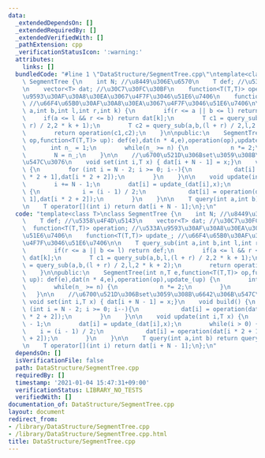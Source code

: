 ```yaml
---
data:
  _extendedDependsOn: []
  _extendedRequiredBy: []
  _extendedVerifiedWith: []
  _pathExtension: cpp
  _verificationStatusIcon: ':warning:'
  attributes:
    links: []
  bundledCode: "#line 1 \"DataStructure/SegmentTree.cpp\"\ntemplate<class T>\nclass\
    \ SegmentTree {\n    int N; //\u8449\u306E\u6570\n    T def; //\u5358\u4F4D\u5143\
    \n    vector<T> dat; //\u30C7\u30FC\u30BF\n    function<T(T,T)> operation; //\u533A\
    \u9593\u30AF\u30A8\u30EA\u3067\u4F7F\u3046\u51E6\u7406\n    function<T(T,T)> update_;\
    \ //\u66F4\u65B0\u30AF\u30A8\u30EA\u3067\u4F7F\u3046\u51E6\u7406\n\n    T query_sub(int\
    \ a,int b,int l,int r,int k) {\n        if(r <= a || b <= l) return def;\n   \
    \     if(a <= l && r <= b) return dat[k];\n        T c1 = query_sub(a,b,l,(l +\
    \ r) / 2,2 * k + 1);\n        T c2 = query_sub(a,b,(l + r) / 2,l,2 * k + 2);\n\
    \        return operation(c1,c2);\n    }\n\npublic:\n    SegmentTree(int n,T e,function<T(T,T)>\
    \ op,function<T(T,T)> up): def(e),dat(n * 4,e),operation(op),update_(up) {\n \
    \       int n_ = 1;\n        while(n_ >= n) {\n            n *= 2;\n        }\n\
    \        N = n_;\n    }\n\n    //\u6700\u521D\u306Bset\u3059\u308B\u6642\u306B\
    \u547C\u3076\n    void set(int i,T x) { dat[i + N - 1] = x;}\n    void build()\
    \ {\n        for (int i = N - 2; i >= 0; i--){\n            dat[i] = operation(dat[i\
    \ * 2 + 1],dat[i * 2 + 2]);\n        }\n    }\n\n    void update(int i,T x) {\n\
    \        i += N - 1;\n        dat[i] = update_(dat[i],x);\n        while(i > 0)\
    \ {\n            i = (i - 1) / 2;\n            dat[i] = operation(dat[i * 2 +\
    \ 1],dat[i * 2 + 2]);\n        }\n    }\n\n    T query(int a,int b) return query_sub(a,b,0,N,0);\n\
    \n    T operator[](int i) return dat[i + N - 1];\n};\n"
  code: "template<class T>\nclass SegmentTree {\n    int N; //\u8449\u306E\u6570\n\
    \    T def; //\u5358\u4F4D\u5143\n    vector<T> dat; //\u30C7\u30FC\u30BF\n  \
    \  function<T(T,T)> operation; //\u533A\u9593\u30AF\u30A8\u30EA\u3067\u4F7F\u3046\
    \u51E6\u7406\n    function<T(T,T)> update_; //\u66F4\u65B0\u30AF\u30A8\u30EA\u3067\
    \u4F7F\u3046\u51E6\u7406\n\n    T query_sub(int a,int b,int l,int r,int k) {\n\
    \        if(r <= a || b <= l) return def;\n        if(a <= l && r <= b) return\
    \ dat[k];\n        T c1 = query_sub(a,b,l,(l + r) / 2,2 * k + 1);\n        T c2\
    \ = query_sub(a,b,(l + r) / 2,l,2 * k + 2);\n        return operation(c1,c2);\n\
    \    }\n\npublic:\n    SegmentTree(int n,T e,function<T(T,T)> op,function<T(T,T)>\
    \ up): def(e),dat(n * 4,e),operation(op),update_(up) {\n        int n_ = 1;\n\
    \        while(n_ >= n) {\n            n *= 2;\n        }\n        N = n_;\n \
    \   }\n\n    //\u6700\u521D\u306Bset\u3059\u308B\u6642\u306B\u547C\u3076\n   \
    \ void set(int i,T x) { dat[i + N - 1] = x;}\n    void build() {\n        for\
    \ (int i = N - 2; i >= 0; i--){\n            dat[i] = operation(dat[i * 2 + 1],dat[i\
    \ * 2 + 2]);\n        }\n    }\n\n    void update(int i,T x) {\n        i += N\
    \ - 1;\n        dat[i] = update_(dat[i],x);\n        while(i > 0) {\n        \
    \    i = (i - 1) / 2;\n            dat[i] = operation(dat[i * 2 + 1],dat[i * 2\
    \ + 2]);\n        }\n    }\n\n    T query(int a,int b) return query_sub(a,b,0,N,0);\n\
    \n    T operator[](int i) return dat[i + N - 1];\n};\n"
  dependsOn: []
  isVerificationFile: false
  path: DataStructure/SegmentTree.cpp
  requiredBy: []
  timestamp: '2021-01-04 15:47:31+09:00'
  verificationStatus: LIBRARY_NO_TESTS
  verifiedWith: []
documentation_of: DataStructure/SegmentTree.cpp
layout: document
redirect_from:
- /library/DataStructure/SegmentTree.cpp
- /library/DataStructure/SegmentTree.cpp.html
title: DataStructure/SegmentTree.cpp
---
```

